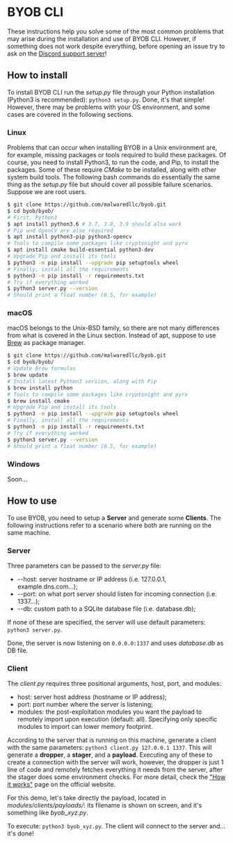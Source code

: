 # BYOB CLI
These instructions help you solve some of the most common problems that may arise during the installation and use of BYOB CLI. However, if something does not work despite everything, before opening an issue try to ask on the [Discord support server](https://discord.gg/8FsSrw7)!

## How to install
To install BYOB CLI run the _setup.py_ file through your Python installation (Python3 is recommended): `python3 setup.py`. Done, it's that simple! However, there may be problems with your OS environment, and some cases are covered in the following sections.

### Linux
Problems that can occur when installing BYOB in a Unix environment are, for example, missing packages or tools required to build these packages. Of course, you need to install Python3, to run the code, and Pip, to install the packages. Some of these require _CMake_ to be installed, along with other system build tools. The following bash commands do essentially the same thing as the _setup.py_ file but should cover all possible failure scenarios. Suppose we are root users.

```bash
$ git clone https://github.com/malwaredllc/byob.git
$ cd byob/byob/
# First, Python3
$ apt install python3.6 # 3.7, 3.8, 3.9 should also work
# Pip and OpenCV are also required
$ apt install python3-pip python3-opencv 
# Tools to compile some packages like cryptonight and pyrx
$ apt install cmake build-essential python3-dev
# Upgrade Pip and install its tools
$ python3 -m pip install --upgrade pip setuptools wheel
# Finally, install all the requirements
$ python3 -m pip install -r requirements.txt
# Try if everything worked
$ python3 server.py --version
# Should print a float number (0.5, for example)
```

### macOS
macOS belongs to the Unix-BSD family, so there are not many differences from what is covered in the Linux section. Instead of apt, suppose to use [Brew](https://github.com/Homebrew/brew) as package manager.
```bash
$ git clone https://github.com/malwaredllc/byob.git
$ cd byob/byob/
# Update Brew formulas
$ brew update 
# Install latest Python3 version, along with Pip
$ brew install python
# Tools to compile some packages like cryptonight and pyrx
$ brew install cmake
# Upgrade Pip and install its tools
$ python3 -m pip install --upgrade pip setuptools wheel
# Finally, install all the requirements
$ python3 -m pip install -r requirements.txt
# Try if everything worked
$ python3 server.py --version
# Should print a float number (0.5, for example)
```

### Windows
Soon...

## How to use
To use BYOB, you need to setup a __Server__ and generate some __Clients__. The following instructions refer to a scenario where both are running on the same machine.

### Server
Three parameters can be passed to the _server.py_ file:
+ --host: server hostname or IP address (i.e. 127.0.0.1, example.dns.com...);
+ --port: on what port server should listen for incoming connection (i.e. 1337...);
+ --db: custom path to a SQLite database file (i.e. database.db);

If none of these are specified, the server will use default parameters: `python3 server.py`. 

Done, the server is now listening on `0.0.0.0:1337` and uses _database.db_ as DB file.

### Client
The _client.py_ requires three positional arguments, host, port, and modules:
+ host: server host address (hostname or IP address);
+ port: port number where the server is listening;
+ modules: the post-exploitation modules you want the payload to remotely import upon execution (default: all). Specifying only specific modules to import can lower memory footprint.


According to the server that is running on this machine, generate a client with the same parameters: `python3 client.py 127.0.0.1 1337`. This will generate a **dropper**, a **stager**, and a **payload**. Executing any of these to create a connection with the server will work, however, the dropper is just 1 line of code and remotely fetches everything it needs from the server, after the stager does some environment checks. For more detail, check the ["How it works"](https://byob.dev/docs) page on the official website.

For this demo, let's take directly the payload, located in _modules/clients/payloads/_: its filename is shown on screen, and it's something like _byob_xyz.py_. 

To execute: `python3 byob_xyz.py`. The client will connect to the server and... it's done!
